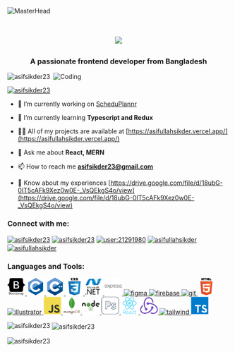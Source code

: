![MasterHead](https://jayamwebsolutions.com/img/website.gif)
<h1 align="center">
    <img src="https://readme-typing-svg.herokuapp.com/?font=Righteous&size=35&center=true&vCenter=true&width=500&height=70&duration=4000&lines=Hi+There!+👋;+I'm+Md.Asif Ullah Sikder!;" />
</h1>
<h3 align="center">A passionate frontend developer from Bangladesh</h3>
<img align="right" alt="Coding" width="400" src="https://i.ibb.co/G5z1ffz/asifsikder-cyberpank-toddler-cat-neon-kid-8k-v-4-c33e5454-3ab6-498b-84ca-7c011a535020.png">

<p align="left"> <img src="https://komarev.com/ghpvc/?username=asifsikder23&label=Profile%20views&color=0e75b6&style=flat" alt="asifsikder23" /> </p>

<p align="left"> <a href="https://twitter.com/asifsikder23" target="blank"><img src="https://img.shields.io/twitter/follow/asifsikder23?logo=twitter&style=for-the-badge" alt="asifsikder23" /></a> </p>

- 🔭 I’m currently working on [ScheduPlannr](https://github.com/asifsikder23/ScheduPlannr-client)

- 🌱 I’m currently learning **Typescript and Redux**

- 👨‍💻 All of my projects are available at [https://asifullahsikder.vercel.app/](https://asifullahsikder.vercel.app/)

- 💬 Ask me about **React, MERN**

- 📫 How to reach me **asifsikder23@gmail.com**

- 📄 Know about my experiences [https://drive.google.com/file/d/18ubG-0IT5cAFk9Xez0w0E-_VsQEkgS4o/view](https://drive.google.com/file/d/18ubG-0IT5cAFk9Xez0w0E-_VsQEkgS4o/view)

<h3 align="left">Connect with me:</h3>
<p align="left">
<a href="https://twitter.com/asifsikder23" target="blank"><img align="center" src="https://raw.githubusercontent.com/rahuldkjain/github-profile-readme-generator/master/src/images/icons/Social/twitter.svg" alt="asifsikder23" height="30" width="40" /></a>
<a href="https://linkedin.com/in/asifsikder23" target="blank"><img align="center" src="https://raw.githubusercontent.com/rahuldkjain/github-profile-readme-generator/master/src/images/icons/Social/linked-in-alt.svg" alt="asifsikder23" height="30" width="40" /></a>
<a href="https://stackoverflow.com/users/user:21291980" target="blank"><img align="center" src="https://raw.githubusercontent.com/rahuldkjain/github-profile-readme-generator/master/src/images/icons/Social/stack-overflow.svg" alt="user:21291980" height="30" width="40" /></a>
<a href="https://fb.com/asifullahsikder" target="blank"><img align="center" src="https://raw.githubusercontent.com/rahuldkjain/github-profile-readme-generator/master/src/images/icons/Social/facebook.svg" alt="asifullahsikder" height="30" width="40" /></a>
<a href="https://instagram.com/asifullahsikder" target="blank"><img align="center" src="https://raw.githubusercontent.com/rahuldkjain/github-profile-readme-generator/master/src/images/icons/Social/instagram.svg" alt="asifullahsikder" height="30" width="40" /></a>
</p>

<h3 align="left">Languages and Tools:</h3>
<p align="left"> <a href="https://getbootstrap.com" target="_blank" rel="noreferrer"> <img src="https://raw.githubusercontent.com/devicons/devicon/master/icons/bootstrap/bootstrap-plain-wordmark.svg" alt="bootstrap" width="40" height="40"/> </a> <a href="https://www.cprogramming.com/" target="_blank" rel="noreferrer"> <img src="https://raw.githubusercontent.com/devicons/devicon/master/icons/c/c-original.svg" alt="c" width="40" height="40"/> </a> <a href="https://www.w3schools.com/cpp/" target="_blank" rel="noreferrer"> <img src="https://raw.githubusercontent.com/devicons/devicon/master/icons/cplusplus/cplusplus-original.svg" alt="cplusplus" width="40" height="40"/> </a> <a href="https://www.w3schools.com/css/" target="_blank" rel="noreferrer"> <img src="https://raw.githubusercontent.com/devicons/devicon/master/icons/css3/css3-original-wordmark.svg" alt="css3" width="40" height="40"/> </a> <a href="https://dotnet.microsoft.com/" target="_blank" rel="noreferrer"> <img src="https://raw.githubusercontent.com/devicons/devicon/master/icons/dot-net/dot-net-original-wordmark.svg" alt="dotnet" width="40" height="40"/> </a> <a href="https://expressjs.com" target="_blank" rel="noreferrer"> <img src="https://raw.githubusercontent.com/devicons/devicon/master/icons/express/express-original-wordmark.svg" alt="express" width="40" height="40"/> </a> <a href="https://www.figma.com/" target="_blank" rel="noreferrer"> <img src="https://www.vectorlogo.zone/logos/figma/figma-icon.svg" alt="figma" width="40" height="40"/> </a> <a href="https://firebase.google.com/" target="_blank" rel="noreferrer"> <img src="https://www.vectorlogo.zone/logos/firebase/firebase-icon.svg" alt="firebase" width="40" height="40"/> </a> <a href="https://git-scm.com/" target="_blank" rel="noreferrer"> <img src="https://www.vectorlogo.zone/logos/git-scm/git-scm-icon.svg" alt="git" width="40" height="40"/> </a> <a href="https://www.w3.org/html/" target="_blank" rel="noreferrer"> <img src="https://raw.githubusercontent.com/devicons/devicon/master/icons/html5/html5-original-wordmark.svg" alt="html5" width="40" height="40"/> </a> <a href="https://www.adobe.com/in/products/illustrator.html" target="_blank" rel="noreferrer"> <img src="https://www.vectorlogo.zone/logos/adobe_illustrator/adobe_illustrator-icon.svg" alt="illustrator" width="40" height="40"/> </a> <a href="https://developer.mozilla.org/en-US/docs/Web/JavaScript" target="_blank" rel="noreferrer"> <img src="https://raw.githubusercontent.com/devicons/devicon/master/icons/javascript/javascript-original.svg" alt="javascript" width="40" height="40"/> </a> <a href="https://www.mongodb.com/" target="_blank" rel="noreferrer"> <img src="https://raw.githubusercontent.com/devicons/devicon/master/icons/mongodb/mongodb-original-wordmark.svg" alt="mongodb" width="40" height="40"/> </a> <a href="https://nodejs.org" target="_blank" rel="noreferrer"> <img src="https://raw.githubusercontent.com/devicons/devicon/master/icons/nodejs/nodejs-original-wordmark.svg" alt="nodejs" width="40" height="40"/> </a> <a href="https://www.photoshop.com/en" target="_blank" rel="noreferrer"> <img src="https://raw.githubusercontent.com/devicons/devicon/master/icons/photoshop/photoshop-line.svg" alt="photoshop" width="40" height="40"/> </a> <a href="https://reactjs.org/" target="_blank" rel="noreferrer"> <img src="https://raw.githubusercontent.com/devicons/devicon/master/icons/react/react-original-wordmark.svg" alt="react" width="40" height="40"/> </a> <a href="https://redux.js.org" target="_blank" rel="noreferrer"> <img src="https://raw.githubusercontent.com/devicons/devicon/master/icons/redux/redux-original.svg" alt="redux" width="40" height="40"/> </a> <a href="https://tailwindcss.com/" target="_blank" rel="noreferrer"> <img src="https://www.vectorlogo.zone/logos/tailwindcss/tailwindcss-icon.svg" alt="tailwind" width="40" height="40"/> </a> <a href="https://www.typescriptlang.org/" target="_blank" rel="noreferrer"> <img src="https://raw.githubusercontent.com/devicons/devicon/master/icons/typescript/typescript-original.svg" alt="typescript" width="40" height="40"/> </a> </p>

<p><img align="left" src="https://github-readme-stats.vercel.app/api/top-langs?username=asifsikder23&show_icons=true&locale=en&layout=compact" alt="asifsikder23" /></p>

<p>&nbsp;<img align="center" src="https://github-readme-stats.vercel.app/api?username=asifsikder23&show_icons=true&locale=en" alt="asifsikder23" /></p>

<p><img align="center" src="https://github-readme-streak-stats.herokuapp.com/?user=asifsikder23&" alt="asifsikder23" /></p>
